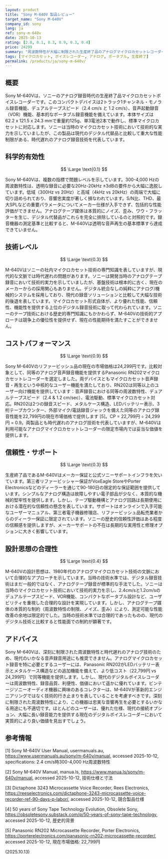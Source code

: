 ```yaml
---
layout: product
title: "Sony M-640V 製品レビュー"
target_name: "Sony M-640V"
company_id: sony
lang: ja
ref: sony-m-640v
date: 2025-10-13
rating: [2.0, 0.1, 0.3, 0.9, 0.3, 0.4]
price: 24299
summary: "周波数特性が大幅に制限された生産終了品のアナログマイクロカセットレコーダー。時代遅れの技術ながら、限定的なアナログマイクロカセットレコーダー市場では妥当な価格設定。"
tags: [マイクロカセット, ボイスレコーダー, アナログ, ポータブル, 生産終了]
permalink: /products/ja/sony-m-640v/
---
```


## 概要

Sony M-640Vは、ソニーのアナログ録音時代の生産終了品マイクロカセットボイスレコーダーです。このコンパクトデバイスは2トラック1チャンネル・モノラル録音機能、デュアルテープスピード（2.4 cm/s と 1.2 cm/s）、音声起動録音（VOR）機能、基本的なポータブル録音機能を備えています。本体サイズは62.2 x 121.5 x 24.3 mmで重量約125g、単3電池2本で動作し、標準マイクロカセットに対応します。ソニーは当時のマイクロカセット技術において技術的な実力を示していましたが、この製品は現代のデジタル代替品と比較して重大な性能制限がある、時代遅れのアナログ録音技術を代表しています。

## 科学的有効性

$$ \Large \text{0.1} $$

Sony M-640Vは、複数の指標で問題レベルを示しています。300-4,000 Hzの周波数特性は、透明な録音に必要な20Hz-20kHz ±3dBの要件から大幅に逸脱しています。低域（300Hz vs 20Hz）と高域（4kHz vs 20kHz）の両端で大幅に切り詰められており、音響忠実度が著しく損なわれています。S/N比、THD、最大SPLなどの重要パラメータについてメーカー仕様が入手できず、包括的な性能評価ができません。アナログテープ媒体は本質的にノイズ、歪み、ワウ・フラッターを生じ、デジタル代替品がこれらを完全に排除しているのと対照的です。録音機器の測定基準と比較すると、M-640Vは透明な音声再生の基本標準すら達成できていません。

## 技術レベル

$$ \Large \text{0.3} $$

M-640Vはソニーの社内マイクロカセット技術の専門知識を表していますが、現代的な文脈では時代遅れの問題があります。ソニーは開発当時のアナログテープ録音において技術的実力を示していましたが、基盤技術は根本的に古く、現在のメーカーからの採用関心もありません。デジタル統合なしの純粋にアナログ/機械的システムを採用しており、現代の録音ソリューションと比較して大幅な技術的後退を表しています。マイクロカセット形式自体が、より優れた性能、信頼性、機能性を提供する上位のデジタル録音技術に取って代わられています。ソニーのテープ技術における歴史的専門知識にもかかわらず、M-640Vの技術的アプローチは競争上の優位性を提供せず、現在の性能期待を満たすことができません。

## コストパフォーマンス

$$ \Large \text{0.9} $$

Sony M-640Vのリファービッシュ品の現在の市場価格は24,299円です。比較対象として、同等のアナログ音声録音機能を提供するPanasonic RN202マイクロカセットレコーダーを選定しました。両デバイスともマイクロカセット音声録音・再生という中核的なユーザー機能を満たしており、RN202は同等以上のユーザー向け機能を提供しています：音声録音における同等の周波数特性、デュアルテープスピード（2.4 & 1.2 cm/sec）、電池駆動、標準マイクロカセット対応。RN202は2つの録音スピード、メタルケース構造、LEDバッテリー表示、3桁テープカウンター、外部マイク/電話録音ジャックを備えた同等のアナログ録音性能を22,799円の現在市場価格で提供します [5]。CP = 22,799円 ÷ 24,299円 = 0.9。両製品とも時代遅れのアナログ技術を代表していますが、M-640Vは利用可能なアナログマイクロカセットレコーダーの限定市場内では妥当な価値を提供します。

## 信頼性・サポート

$$ \Large \text{0.3} $$

生産終了品であるM-640Vはメーカー保証と公式ソニーサポートインフラを欠いています。第三者リファービッシャー保証がVoxEagle StoreやPorter Electronicsなどのディーラーを通じて90-180日の限定的な保証範囲を提供しています。シンプルなアナログ構造は故障しやすい電子部品が少なく、本質的な機械的堅牢性を提供します。しかし、テープ駆動機構とアナログ回路は長期使用における潜在的な信頼性の懸念を表しています。サポートはオンラインで入手可能なユーザーマニュアル、第三者電子機器修理店、リファービッシュ品転売業者からのディーラー保証に限定されています。ソニーの歴史的信頼性評価はある程度の信頼感を提供しますが、メーカーサポートの不在は長期的な実用性と修理オプションに大きく影響しています。

## 設計思想の合理性

$$ \Large \text{0.4} $$

M-640Vの設計思想は、1980年代のアナログマイクロカセット技術の文脈において合理的なアプローチを示しています。当時の技術水準では、デジタル録音技術はまだ一般的ではなく、アナログテープ録音が標準的な手法でした。ソニーは当時のマイクロカセット技術において技術的実力を示し、2.4cm/sと1.2cm/sのデュアルテープスピード、VOR機能、コンパクトなポータブル設計など、ユーザビリティを重視した合理的な設計を実現しています。しかし、アナログテープ媒体の本質的な制約（周波数特性の制限、ノイズ、歪み）により、測定可能な性能改善の余地は限定的でした。当時の技術水準では合理的であったものの、現代のデジタル技術と比較すると性能面での制約が顕著です。

## アドバイス

Sony M-640Vは、深刻に制限された周波数特性と時代遅れのアナログ技術のため、現代のいかなる音声録音用途にも推奨できません。アナログマイクロカセット録音を特に必要とするユーザーには、Panasonic RN202がLEDバッテリー表示とメタルケース構造などの追加機能を備えて、より低コスト（22,799円 vs 24,299円）で同等機能を提供します。しかし、現代のデジタルボイスレコーダーは周波数特性、録音品質、利便性、価値において遥かに優れています。ビンテージソニーオーディオ機器に興味のあるコレクターは、M-640Vが革新的エンジニアリングではなく技術的行き止まりを表していることを考慮すべきです。深刻に制限された周波数特性により、この機器は忠実な音響再生を必要とするいかなる用途にも不適切です。ほとんどのユーザーは、優れた仕様、現代の接続オプション、大幅に長い録音能力を提供する現在のデジタルボイスレコーダーにおいて実質的により良い価値を見出すでしょう。

## 参考情報

[1] Sony M-640V User Manual, usermanuals.au, https://www.usermanuals.au/sony/m-640v/manual, accessed 2025-10-12, specifications: 2.4 cm/s時300-4,000 Hz周波数特性

[2] Sony M-640V Manual, manua.ls, https://www.manua.ls/sony/m-640v/manual, accessed 2025-10-12, 技術仕様と寸法

[3] Dictaphone 3243 Microcassette Voice Recorder, Rees Electronics, https://reeselectronics.com/dictaphone-3243-microcassette-voice-recorder-ref-90-days-p-labor/, accessed 2025-10-12, 競合製品仕様

[4] 50 years of Sony Tape Technology Evolution, Obsolete Sony, https://obsoletesony.substack.com/p/50-years-of-sony-tape-technology, accessed 2025-10-12, 歴史的背景

[5] Panasonic RN202 Microcassette Recorder, Porter Electronics, https://porterelectronics.com/panasonic-rn202-microcassette-recorder/, accessed 2025-10-12, 現在市場価格: 22,799円

(2025.10.13)